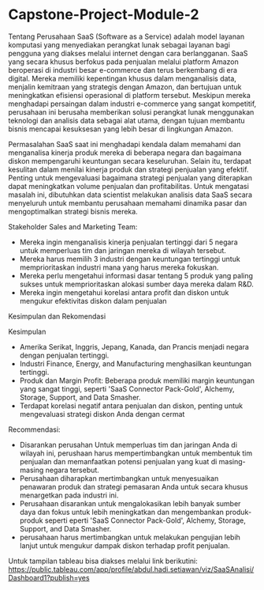 # Capstone-Project-Module-2

Tentang Perusahaan
SaaS (Software as a Service) adalah model layanan komputasi yang menyediakan perangkat lunak sebagai layanan bagi pengguna yang diakses melalui internet dengan cara berlangganan. SaaS yang secara khusus berfokus pada penjualan melalui platform Amazon beroperasi di industri besar e-commerce dan terus berkembang di era digital. Mereka memiliki kepentingan khusus dalam menganalisis data, menjalin kemitraan yang strategis dengan Amazon, dan bertujuan untuk meningkatkan efisiensi operasional di platform tersebut. Meskipun mereka menghadapi persaingan dalam industri e-commerce yang sangat kompetitif, perusahaan ini berusaha memberikan solusi perangkat lunak menggunakan teknologi dan analisis data sebagai alat utama, dengan tujuan membantu bisnis mencapai kesuksesan yang lebih besar di lingkungan Amazon.

Permasalahan
 SaaS saat ini menghadapi kendala dalam memahami dan menganalisa kinerja produk mereka di beberapa negara dan bagaimana diskon mempengaruhi keuntungan secara keseluruhan. Selain itu, terdapat kesulitan dalam menilai kinerja produk dan strategi penjualan yang efektif. Penting untuk mengevaluasi bagaimana strategi penjualan yang diterapkan dapat meningkatkan volume penjualan dan profitabilitas. Untuk mengatasi masalah ini, dibutuhkan data scientist melakukan analisis data SaaS secara menyeluruh untuk membantu perusahaan memahami dinamika pasar dan mengoptimalkan strategi bisnis mereka.

  Stakeholder
 Sales and Marketing Team:
- Mereka ingin menganalisis kinerja penjualan tertinggi dari 5 negara untuk memperluas tim dan jaringan mereka di wilayah tersebut.
- Mereka harus memilih 3 industri dengan keuntungan tertinggi untuk memprioritaskan industri mana yang harus mereka fokuskan.
- Mereka perlu mengetahui informasi dasar tentang 5 produk yang paling sukses  untuk memprioritaskan alokasi sumber daya mereka dalam R&D.
- Mereka ingin mengetahui korelasi antara profit dan diskon untuk mengukur efektivitas diskon dalam penjualan

Kesimpulan dan Rekomendasi

  Kesimpulan
- Amerika Serikat, Inggris, Jepang, Kanada, dan Prancis menjadi negara dengan penjualan tertinggi.
- Industri Finance, Energy, and Manufacturing menghasilkan keuntungan tertinggi.
- Produk dan Margin Profit: Beberapa produk memiliki margin keuntungan yang sangat tinggi, seperti 'SaaS Connector Pack-Gold', Alchemy, Storage, Support, and Data Smasher.
- Terdapat korelasi negatif antara penjualan dan diskon, penting untuk mengevaluasi strategi diskon Anda dengan cermat

Recommendasi:
- Disarankan perusahan Untuk memperluas tim dan jaringan Anda di wilayah ini, perushaan harus mempertimbangkan untuk membentuk tim penjualan dan memanfaatkan potensi penjualan yang kuat di masing-masing negara tersebut. 
- Perusahaan diharapkan mertimbangkan untuk menyesuaikan penawaran produk dan strategi pemasaran Anda untuk secara khusus menargetkan pada industri ini.
- Perusahaan disarankan untuk mengalokasikan lebih banyak sumber daya dan fokus untuk lebih meningkatkan dan mengembankan produk-produk seperti eperti 'SaaS Connector Pack-Gold', Alchemy, Storage, Support, and Data Smasher.
- perusahaan harus mertimbangkan untuk melakukan pengujian lebih lanjut untuk mengukur dampak diskon terhadap profit penjualan.

Untuk tampilan tableau bisa diakses melalui link berikutini: https://public.tableau.com/app/profile/abdul.hadi.setiawan/viz/SaaSAnalisi/Dashboard1?publish=yes
